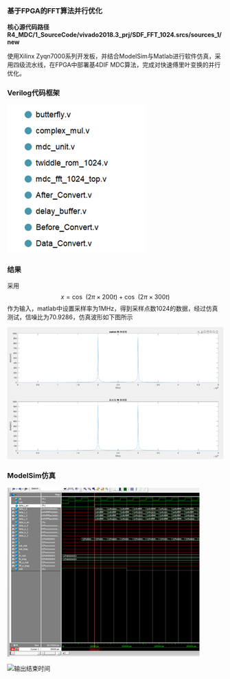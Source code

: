 ### 基于FPGA的FFT算法并行优化

**核心源代码路径  R4_MDC/1_SourceCode/vivado2018.3_prj/SDF_FFT_1024.srcs/sources_1/new**

使用Xilinx Zyqn7000系列开发板，并结合ModelSim与Matlab进行软件仿真，采用四级流水线，在FPGA中部署基4DIF MDC算法，完成对快速傅里叶变换的并行优化。

### Verilog代码框架

![image-20240223155248927](README.assets/image-20240223155248927.png)



### 结果

采用$$
x=\cos \!\:(2\pi \times 200\mathrm{ }t)+\cos \!\:(2\pi \times 300\mathrm{ }t)
$$作为输入，matlab中设置采样率为1MHz，得到采样点数1024的数据，经过仿真测试，信噪比为70.9286，仿真波形如下图所示

![第一组matlab FFT计算频谱图（上）、流水线 FFT计算频谱图（下）](README.assets/image-20240223155600279.png)

### ModelSim仿真

![输入开始时间](README.assets/image-20240223155702122.png)

![输出结束时间](简历.assets/image-20240223155730465.png)
